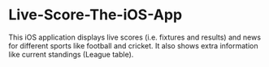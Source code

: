 # Live-Score-The-iOS-App
This iOS application displays live scores (i.e. fixtures and results) and news for different sports like football and cricket. 
It also shows extra information like current standings (League table).
